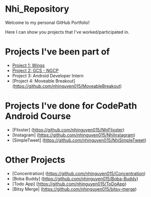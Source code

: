 # Nhi_Repository
Welcome to my personal GitHub Portfolio!

Here I can show you projects that I've worked/participated in. 

# Projects I've been part of
* [Project 1: Wings](https://github.com/nhinguyen015/Wings)
* [Project 2: GCS - NGCP](https://github.com/NGCP-GCS-2021)
* Project 3: Android Developer Intern
* [Project 4: Moveable Breakout] (https://github.com/nhinguyen015/MoveableBreakout)

# Projects I've done for CodePath Android Course 
* [Flixster] (https://github.com/nhinguyen015/NhiFlixster)
* [Instagram] (https://github.com/nhinguyen015/NhiInstagram)
* [SimpleTweet] (https://github.com/nhinguyen015/NhiSimpleTweet)

# Other Projects
* [Concentration] (https://github.com/nhinguyen015/Concentration)
* [Boba Buddy] (https://github.com/nhinguyen015/Boba-Buddy)
* [Todo App] (https://github.com/nhinguyen015/ToDoApp)
* [Bitsy Merge] (https://github.com/nhinguyen015/bitsy-merge)

